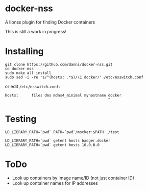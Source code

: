docker-nss
==========

A libnss plugin for finding Docker containers

This is still a work in progress!

Installing
==========

    git clone https://github.com/danni/docker-nss.git
    cd docker-nss
    sudo make all install
    sudo sed -i -re 's/^(hosts: .*$)/\1 docker/' /etc/nsswitch.conf

or edit `/etc/nsswitch.conf`:

    hosts:      files dns mdns4_minimal myhostname docker
                                                   ^
Testing
=======

    LD_LIBRARY_PATH=`pwd` PATH=`pwd`/mocker:$PATH ./test

    LD_LIBRARY_PATH=`pwd` getent hosts badger.docker
    LD_LIBRARY_PATH=`pwd` getent hosts 10.0.0.0

ToDo
====

 * Look up containers by image name/ID (not just container ID)
 * Look up container names for IP addresses
